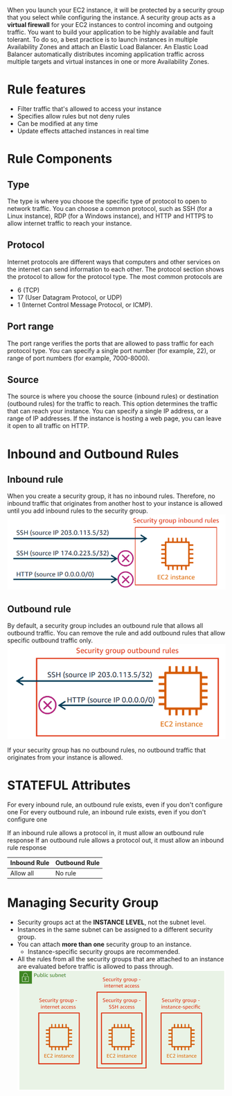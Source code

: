 When you launch your EC2 instance, it will be protected by a security group that you select while configuring the instance. 
A security group acts as a **virtual firewall** for your EC2 instances to control incoming and outgoing traffic. 
You want to build your application to be highly available and fault tolerant. To do so, a best practice is to launch instances in multiple Availability Zones and attach an Elastic Load Balancer. An Elastic Load Balancer automatically distributes incoming application traffic across multiple targets and virtual instances in one or more Availability Zones.

# Rule features
- Filter traffic that's allowed to access your instance
- Specifies allow rules but not deny rules
- Can be modified at any time
- Update effects attached instances in real time
# Rule Components
## Type
The type is where you choose the specific type of protocol to open to network traffic. You can choose a common protocol, such as SSH (for a Linux instance), RDP (for a Windows instance), and HTTP and HTTPS to allow internet traffic to reach your instance.
## Protocol 
Internet protocols are different ways that computers and other services on the internet can send information to each other. The protocol section shows the protocol to allow for the protocol type.
The most common protocols are 
- 6 (TCP) 
- 17 (User Datagram Protocol, or UDP)
- 1 (Internet Control Message Protocol, or ICMP).
## Port range
The port range verifies the ports that are allowed to pass traffic for each protocol type. You can specify a single port number (for example, 22), or range of port numbers (for example, 7000-8000).
## Source
The source is where you choose the source (inbound rules) or destination (outbound rules) for the traffic to reach. This option determines the traffic that can reach your instance. You can specify a single IP address, or a range of IP addresses. If the instance is hosting a web page, you can leave it open to all traffic on HTTP.

# Inbound and Outbound Rules
## Inbound rule
When you create a security group, it has no inbound rules. Therefore, no inbound traffic that originates from another host to your instance is allowed until you add inbound rules to the security group.
![Example of Inbound rules](../attachments/example_inbound.png)
## Outbound rule
By default, a security group includes an outbound rule that allows all outbound traffic. You can remove the rule and add outbound rules that allow specific outbound traffic only.
![Example of Outbound rules](../attachments/example_outbound.png)

If your security group has no outbound rules, no outbound traffic that originates from your instance is allowed.

# STATEFUL Attributes
For every inbound rule, an outbound rule exists, even if you don't configure one
For every outbound rule, an inbound rule exists, even if you don't configure one

If an inbound rule allows a protocol in, it must allow an outbound rule response
If an outbound rule allows a protocol out, it must allow an inbound rule response 

| Inbound Rule | Outbound Rule |
| ------------ | ------------- |
| Allow all    | No rule       |

# Managing Security Group
+ Security groups act at the **INSTANCE LEVEL**, not the subnet level.
+ Instances in the same subnet can be assigned to a different security group.
+ You can attach **more than one** security group to an instance.
	+ Instance-specific security groups are recommended.
+ All the rules from all the security groups that are attached to an instance are evaluated before traffic is allowed to pass through.
![Works with Security Group](../attachments/security_group_usecase.png)